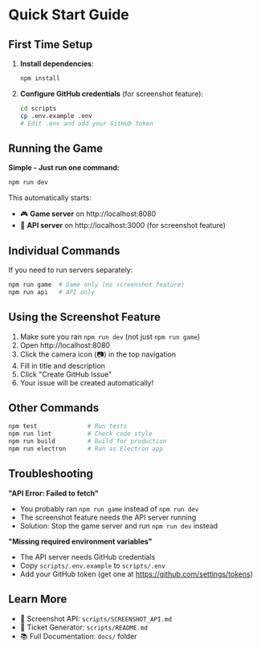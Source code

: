 # Quick Start Guide

## First Time Setup

1. **Install dependencies**:
   ```bash
   npm install
   ```

2. **Configure GitHub credentials** (for screenshot feature):
   ```bash
   cd scripts
   cp .env.example .env
   # Edit .env and add your GitHub token
   ```

## Running the Game

**Simple - Just run one command:**
```bash
npm run dev
```

This automatically starts:
- 🎮 **Game server** on http://localhost:8080
- 🔧 **API server** on http://localhost:3000 (for screenshot feature)

## Individual Commands

If you need to run servers separately:

```bash
npm run game  # Game only (no screenshot feature)
npm run api   # API only
```

## Using the Screenshot Feature

1. Make sure you ran `npm run dev` (not just `npm run game`)
2. Open http://localhost:8080
3. Click the camera icon (📷) in the top navigation
4. Fill in title and description
5. Click "Create GitHub Issue"
6. Your issue will be created automatically!

## Other Commands

```bash
npm test              # Run tests
npm run lint          # Check code style
npm run build         # Build for production
npm run electron      # Run as Electron app
```

## Troubleshooting

**"API Error: Failed to fetch"**
- You probably ran `npm run game` instead of `npm run dev`
- The screenshot feature needs the API server running
- Solution: Stop the game server and run `npm run dev` instead

**"Missing required environment variables"**
- The API server needs GitHub credentials
- Copy `scripts/.env.example` to `scripts/.env`
- Add your GitHub token (get one at https://github.com/settings/tokens)

## Learn More

- 📸 Screenshot API: `scripts/SCREENSHOT_API.md`
- 🎫 Ticket Generator: `scripts/README.md`
- 📚 Full Documentation: `docs/` folder
